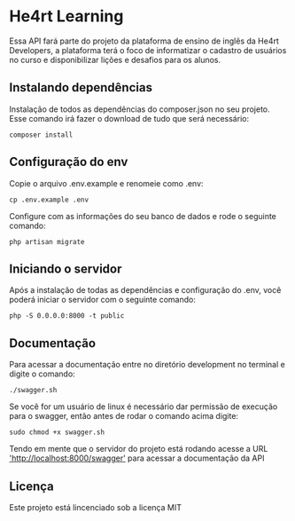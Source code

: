 # He4rt Learning 

Essa API fará parte do projeto da plataforma de ensino de inglês da He4rt Developers, a plataforma terá o foco de informatizar o cadastro de usuários no curso e disponibilizar lições e desafios para os alunos.

## Instalando dependências

Instalação de todos as dependências do composer.json no seu projeto. Esse comando irá fazer o download de tudo que será necessário:

`composer install`

## Configuração do env

Copie o arquivo .env.example e renomeie como .env:

`cp .env.example .env`

Configure com as informações do seu banco de dados e rode o seguinte comando:

`php artisan migrate`

## Iniciando o servidor

Após a instalação de todas as dependências e configuração do .env, você poderá iniciar o servidor com o seguinte comando:

`php -S 0.0.0.0:8000 -t public`

## Documentação

Para acessar a documentação entre no diretório development no terminal e digite o comando:

`./swagger.sh`

Se você for um usuário de linux é necessário dar permissão de execução para o swagger, então antes de rodar o comando acima digite:

`sudo chmod +x swagger.sh`

Tendo em mente que o servidor do projeto está rodando acesse a URL ['http://localhost:8000/swagger'](http://localhost:8000/swagger) para acessar a documentação da API

## Licença

Este projeto está lincenciado sob a licença MIT
